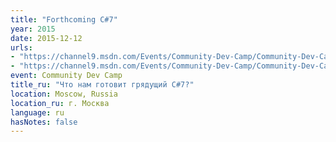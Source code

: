 ```yaml
---
title: "Forthcoming C#7"
year: 2015
date: 2015-12-12
urls:
- "https://channel9.msdn.com/Events/Community-Dev-Camp/Community-Dev-Camp-2015-Moscow"
- "https://channel9.msdn.com/Events/Community-Dev-Camp/Community-Dev-Camp-2015-Moscow/What-are-we-preparing-future-C-Sharp-7"
event: Community Dev Camp
title_ru: "Что нам готовит грядущий C#7?"
location: Moscow, Russia
location_ru: г. Москва
language: ru
hasNotes: false
---
```

